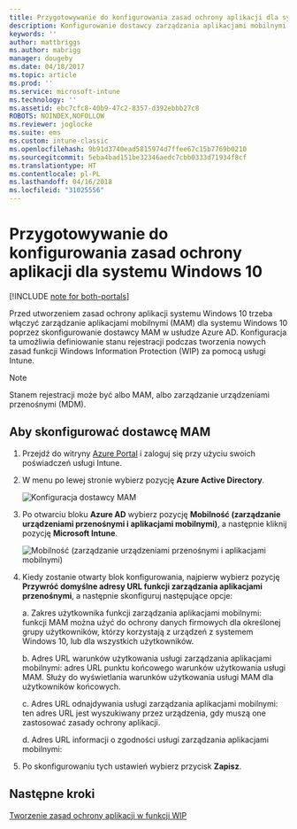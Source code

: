 ```yaml
---
title: Przygotowywanie do konfigurowania zasad ochrony aplikacji dla systemu Windows 10
description: Konfigurowanie dostawcy zarządzania aplikacjami mobilnymi (MAM) w usłudze Azure AD
keywords: ''
author: mattbriggs
ms.author: mabrigg
manager: dougeby
ms.date: 04/18/2017
ms.topic: article
ms.prod: ''
ms.service: microsoft-intune
ms.technology: ''
ms.assetid: ebc7cfc8-40b9-47c2-8357-d392ebbb27c8
ROBOTS: NOINDEX,NOFOLLOW
ms.reviewer: joglocke
ms.suite: ems
ms.custom: intune-classic
ms.openlocfilehash: 9b91d3740ead5815974d7ffee67c15b7769b0210
ms.sourcegitcommit: 5eba4bad151be32346aedc7cbb0333d71934f8cf
ms.translationtype: HT
ms.contentlocale: pl-PL
ms.lasthandoff: 04/16/2018
ms.locfileid: "31025556"
---
```

# <a name="get-ready-to-configure-app-protection-policies-for-windows-10"></a>Przygotowywanie do konfigurowania zasad ochrony aplikacji dla systemu Windows 10

[!INCLUDE [note for both-portals](../includes/note-for-both-portals.md)]

Przed utworzeniem zasad ochrony aplikacji systemu Windows 10 trzeba włączyć zarządzanie aplikacjami mobilnymi (MAM) dla systemu Windows 10 poprzez skonfigurowanie dostawcy MAM w usłudze Azure AD. Konfiguracja ta umożliwia definiowanie stanu rejestracji podczas tworzenia nowych zasad funkcji Windows Information Protection (WIP) za pomocą usługi Intune.

> [!NOTE]
> Stanem rejestracji może być albo MAM, albo zarządzanie urządzeniami przenośnymi (MDM).

## <a name="to-configure-the-mam-provider"></a>Aby skonfigurować dostawcę MAM

1.  Przejdź do witryny [Azure Portal](https://portal.azure.com/) i zaloguj się przy użyciu swoich poświadczeń usługi Intune.

2.  W menu po lewej stronie wybierz pozycję **Azure Active Directory**.

    ![Konfiguracja dostawcy MAM](../media/AppManagement/mam-provider-sc-1.png)

3.  Po otwarciu bloku **Azure AD** wybierz pozycję **Mobilność (zarządzanie urządzeniami przenośnymi i aplikacjami mobilnymi)**, a następnie kliknij pozycję **Microsoft Intune**.

    ![Mobilność (zarządzanie urządzeniami przenośnymi i aplikacjami mobilnymi)](../media/AppManagement/mam-provider-sc-2.png)

4.  Kiedy zostanie otwarty blok konfigurowania, najpierw wybierz pozycję **Przywróć domyślne adresy URL funkcji zarządzania aplikacjami przenośnymi**, a następnie skonfiguruj następujące opcje:

    a.  Zakres użytkownika funkcji zarządzania aplikacjami mobilnymi: funkcji MAM można użyć do ochrony danych firmowych dla określonej grupy użytkowników, którzy korzystają z urządzeń z systemem Windows 10, lub dla wszystkich użytkowników.

    b.  Adres URL warunków użytkowania usługi zarządzania aplikacjami mobilnymi: adres URL punktu końcowego warunków użytkowania usługi MAM. Służy do wyświetlania warunków użytkowania usługi MAM dla użytkowników końcowych.

    c.  Adres URL odnajdywania usługi zarządzania aplikacjami mobilnymi: ten adres URL jest wyszukiwany przez urządzenia, gdy muszą one zastosować zasady ochrony aplikacji.

    d.  Adres URL informacji o zgodności usługi zarządzania aplikacjami mobilnymi:

5.  Po skonfigurowaniu tych ustawień wybierz przycisk **Zapisz**.

## <a name="next-steps"></a>Następne kroki

[Tworzenie zasad ochrony aplikacji w funkcji WIP](/intune-classic/deploy-use/create-windows-information-protection-policy-with-intune)
